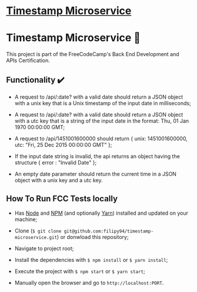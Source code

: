 
# [Timestamp Microservice](https://www.freecodecamp.org/learn/apis-and-microservices/apis-and-microservices-projects/timestamp-microservice)

# Timestamp Microservice :symbols:

This project is part of the FreeCodeCamp's Back End Development and APIs Certification.


## Functionality :heavy_check_mark:

-  A request to /api/:date? with a valid date should return a JSON object with a unix key that is a Unix timestamp of the input date in milliseconds;

- A request to /api/:date? with a valid date should return a JSON object with a utc key that is a string of the input date in the format: Thu, 01 Jan 1970 00:00:00 GMT;

- A request to /api/1451001600000 should return { unix: 1451001600000, utc: "Fri, 25 Dec 2015 00:00:00 GMT" };

- If the input date string is invalid, the api returns an object having the structure { error : "Invalid Date" };

- An empty date parameter should return the current time in a JSON object with a unix key and a utc key.


## How To Run FCC Tests locally

- Has [Node](https://nodejs.org/en/) and [NPM](https://www.npmjs.com/) (and optionally [Yarn](https://yarnpkg.com/)) installed and updated on your machine;

- Clone (`$ git clone git@github.com:filipy94/timestamp-microservice.git`) or donwload this repository;

- Navigate to project root;

- Install the dependencies with `$ npm install` or `$ yarn install`;

- Execute the project with `$ npm start` or `$ yarn start`;

- Manually open the browser and go to `http://localhost:PORT`.